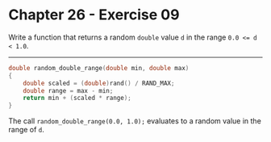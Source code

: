 # Chapter 26 - Exercise 09

Write a function that returns a random `double` value `d` in the range 
`0.0 <= d < 1.0`. 


---

```C
double random_double_range(double min, double max)
{
    double scaled = (double)rand() / RAND_MAX; 
    double range = max - min; 
    return min + (scaled * range); 
}
```

The call `random_double_range(0.0, 1.0);` evaluates to a random value in the
range of `d`. 
